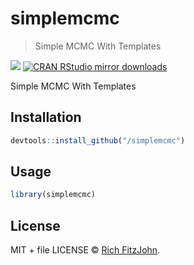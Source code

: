 
# simplemcmc

> Simple MCMC With Templates

[![](http://www.r-pkg.org/badges/version/simplemcmc)](http://www.r-pkg.org/pkg/simplemcmc)
[![CRAN RStudio mirror downloads](http://cranlogs.r-pkg.org/badges/simplemcmc)](http://www.r-pkg.org/pkg/simplemcmc)


Simple MCMC With Templates

## Installation

```r
devtools::install_github("/simplemcmc")
```

## Usage

```r
library(simplemcmc)
```

## License

MIT + file LICENSE © [Rich FitzJohn](https://github.com/).

